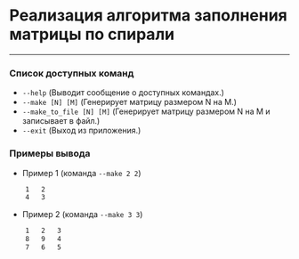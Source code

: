 # Реализация алгоритма заполнения матрицы по спирали
---
### Список доступных команд
* `--help` (Выводит сообщение о доступных командах.)
* `--make [N] [M]` (Генерирует матрицу размером N на M.)
* `--make_to_file [N] [M]` (Генерирует матрицу размером N на M и записывает в файл.)
* `--exit` (Выход из приложения.)

### Примеры вывода

* Пример 1 (команда `--make 2 2`)
```sh
	1	2
	4	3
```
* Пример 2 (команда `--make 3 3`)
```sh
	1	2	3
	8	9	4
	7	6	5
```
